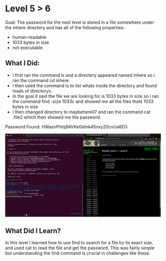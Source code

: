 # Level 5 > 6

Goal:
The password for the next level is stored in a file somewhere under the inhere directory and has all of the following properties:

- human-readable
- 1033 bytes in size
- not executable

## What I Did:

- I first ran the command ls and a directory appeared named inhere so i ran the command cd inhere.
- I then used the command ls to list whats inside the directory and found loads of directorys.
- In the goal it said the file we are looking for is 1033 bytes in size so i ran the command find -size 1033c and showed me all the files thats 1033 bytes in size
- I then changed directory to maybehere07 and ran the command cat .file2 which then showed me the password.

Password Found: HWasnPhtq9AVKe0dmk45nxy20cvUa6EG

![Image](images/Level5to6.png)

## What Did I Learn?

In this level I learned how to use find to search for a file by its exact size, and used cat to read the file and get the password. This was fairly simple but understanding the find command is crucial in challenges like these.
